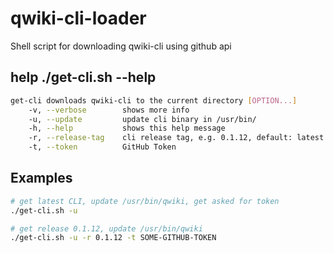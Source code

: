 # qwiki-cli-loader
Shell script for downloading qwiki-cli using github api

## help ./get-cli.sh --help
```Bash
get-cli downloads qwiki-cli to the current directory [OPTION...]
    -v, --verbose        shows more info
    -u, --update         update cli binary in /usr/bin/
    -h, --help           shows this help message
    -r, --release-tag    cli release tag, e.g. 0.1.12, default: latest
    -t, --token          GitHub Token
 ```
 
## Examples

```BASH
# get latest CLI, update /usr/bin/qwiki, get asked for token
./get-cli.sh -u

# get release 0.1.12, update /usr/bin/qwiki
./get-cli.sh -u -r 0.1.12 -t SOME-GITHUB-TOKEN
```
